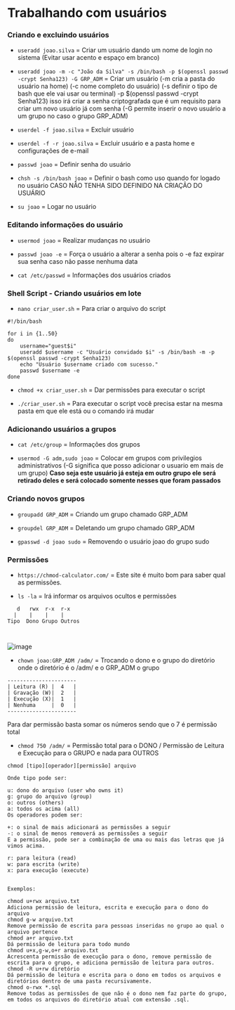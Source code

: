 # Trabalhando com usuários

### Criando e excluindo usuários

- `useradd joao.silva` = Criar um usuário dando um nome de login no sistema (Evitar usar acento e espaço em branco)

- `useradd joao -m -c "João da Silva" -s /bin/bash -p $(openssl passwd -crypt Senha123) -G GRP_ADM` = Criar um usuário (-m cria a pasta do usuário na home) (-c nome completo do usuário) (-s definir o tipo de bash que ele vai usar ou terminal) -p $(openssl passwd -crypt Senha123) isso irá criar a senha criptografada que é um requisito para criar um novo usuário já com senha (-G permite inserir o novo usuário a um grupo no caso o grupo GRP_ADM)

- `userdel -f joao.silva` = Excluir usuário

- `userdel -f -r joao.silva` = Excluir usuário e a pasta home e configurações de e-mail

- `passwd joao` = Definir senha do usuário

- `chsh -s /bin/bash joao` = Definir o bash como uso quando for logado no usuário CASO NÃO TENHA SIDO DEFINIDO NA CRIAÇÃO DO USUÁRIO

- `su joao` = Logar no usuário

### Editando informações do usuário

- `usermod joao` = Realizar mudanças no usuário

- `passwd joao -e` = Força o usuário a alterar a senha pois o -e faz expirar sua senha caso não passe nenhuma data

- `cat /etc/passwd` = Informações dos usuários criados

### Shell Script - Criando usuários em lote

- `nano criar_user.sh` = Para criar o arquivo do script

```
#!/bin/bash

for i in {1..50}
do
    username="guest$i"
    useradd $username -c "Usuário convidado $i" -s /bin/bash -m -p $(openssl passwd -crypt Senha123)
    echo "Usuário $username criado com sucesso."
    passwd $username -e
done
```
- `chmod +x criar_user.sh` = Dar permissões para executar o script

- `./criar_user.sh` = Para executar o script você precisa estar na mesma pasta em que ele está ou o comando irá mudar

### Adicionando usuários a grupos

- `cat /etc/group` = Informações dos grupos

- `usermod -G adm,sudo joao` = Colocar em grupos com privilegios administrativos (-G significa que posso adicionar o usuario em mais de um grupo)
**Caso seja este usuário já esteja em outro grupo ele será retirado deles e será colocado somente nesses que foram passados**

### Criando novos grupos

- `groupadd GRP_ADM` = Criando um grupo chamado GRP_ADM

- `groupdel GRP_ADM` = Deletando um grupo chamado GRP_ADM

- `gpasswd -d joao sudo` = Removendo o usuário joao do grupo sudo

### Permissões

- `https://chmod-calculator.com/` = Este site é muito bom para saber qual as permissões.

- `ls -la` = Irá informar os arquivos ocultos e permissões

```
   d   rwx  r-x  r-x
  |    |    |    |
Tipo  Dono Grupo Outros



```

![image](https://github.com/Vicentebg/DevOps/assets/19577547/a15c7957-0c9b-4635-a37b-691de4b13a47)

- `chown joao:GRP_ADM /adm/` = Trocando o dono e o grupo do diretório onde o diretório é o /adm/ e o GRP_ADM o grupo

```
----------------------
| Leitura (R) |  4   |
| Gravação (W)|  2   |
| Execução (X)|  1   |
| Nenhuma     |  0   |
----------------------
```
Para dar permissão basta somar os números sendo que o 7 é permissão total

- `chmod 750 /adm/` = Permissão total para o DONO / Permissão de Leitura e Execução para o GRUPO e nada para OUTROS

```
chmod [tipo][operador][permissão] arquivo

Onde tipo pode ser:

u: dono do arquivo (user who owns it)
g: grupo do arquivo (group)
o: outros (others)
a: todos os acima (all)
Os operadores podem ser:

+: o sinal de mais adicionará as permissões a seguir
-: o sinal de menos removerá as permissões a seguir
E a permissão, pode ser a combinação de uma ou mais das letras que já vimos acima.

r: para leitura (read)
w: para escrita (write)
x: para execução (execute)


Exemplos:

chmod u+rwx arquivo.txt
Adiciona permissão de leitura, escrita e execução para o dono do arquivo
chmod g-w arquivo.txt
Remove permissão de escrita para pessoas inseridas no grupo ao qual o arquivo pertence
chmod a+r arquivo.txt
Dá permissão de leitura para todo mundo
chmod u+x,g-w,o+r arquivo.txt
Acrescenta permissão de execução para o dono, remove permissão de escrita para o grupo, e adiciona permissão de leitura para outros.
chmod -R u+rw diretório
Dá permissão de leitura e escrita para o dono em todos os arquivos e diretórios dentro de uma pasta recursivamente.
chmod o-rwx *.sql
Remove todas as permissões de que não é o dono nem faz parte do grupo, em todos os arquivos do diretório atual com extensão .sql.
```